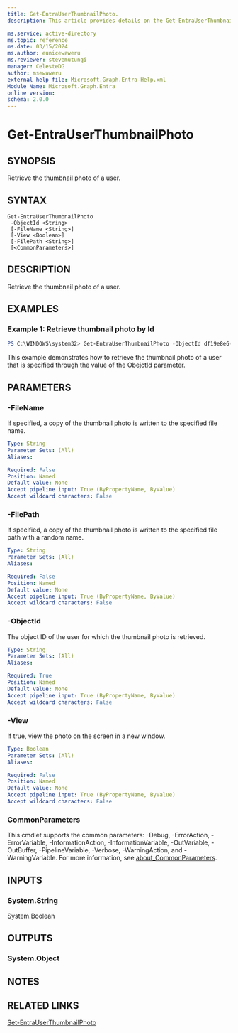```yaml
---
title: Get-EntraUserThumbnailPhoto.
description: This article provides details on the Get-EntraUserThumbnailPhoto command.

ms.service: active-directory
ms.topic: reference
ms.date: 03/15/2024
ms.author: eunicewaweru
ms.reviewer: stevemutungi
manager: CelesteDG
author: msewaweru
external help file: Microsoft.Graph.Entra-Help.xml
Module Name: Microsoft.Graph.Entra
online version:
schema: 2.0.0
---
```


# Get-EntraUserThumbnailPhoto

## SYNOPSIS
Retrieve the thumbnail photo of a user.

## SYNTAX

```
Get-EntraUserThumbnailPhoto 
 -ObjectId <String> 
 [-FileName <String>] 
 [-View <Boolean>] 
 [-FilePath <String>]
 [<CommonParameters>]
```

## DESCRIPTION
Retrieve the thumbnail photo of a user.

## EXAMPLES

### Example 1: Retrieve thumbnail photo by Id
```powershell
PS C:\WINDOWS\system32> Get-EntraUserThumbnailPhoto -ObjectId df19e8e6-2ad7-453e-87f5-037f6529ae16
```

This example demonstrates how to retrieve the thumbnail photo of a user that is specified through the value of the ObejctId parameter.

## PARAMETERS

### -FileName
If specified, a copy of the thumbnail photo is written to the specified file name.

```yaml
Type: String
Parameter Sets: (All)
Aliases:

Required: False
Position: Named
Default value: None
Accept pipeline input: True (ByPropertyName, ByValue)
Accept wildcard characters: False
```

### -FilePath
If specified, a copy of the thumbnail photo is written to the specified file path with a random name.

```yaml
Type: String
Parameter Sets: (All)
Aliases:

Required: False
Position: Named
Default value: None
Accept pipeline input: True (ByPropertyName, ByValue)
Accept wildcard characters: False
```

### -ObjectId
The object ID of the user for which the thumbnail photo is retrieved.

```yaml
Type: String
Parameter Sets: (All)
Aliases:

Required: True
Position: Named
Default value: None
Accept pipeline input: True (ByPropertyName, ByValue)
Accept wildcard characters: False
```

### -View
If true, view the photo on the screen in a new window.

```yaml
Type: Boolean
Parameter Sets: (All)
Aliases:

Required: False
Position: Named
Default value: None
Accept pipeline input: True (ByPropertyName, ByValue)
Accept wildcard characters: False
```

### CommonParameters
This cmdlet supports the common parameters: -Debug, -ErrorAction, -ErrorVariable, -InformationAction, -InformationVariable, -OutVariable, -OutBuffer, -PipelineVariable, -Verbose, -WarningAction, and -WarningVariable. For more information, see [about_CommonParameters](https://go.microsoft.com/fwlink/?LinkID=113216).

## INPUTS

### System.String
System.Boolean

## OUTPUTS

### System.Object
## NOTES

## RELATED LINKS

[Set-EntraUserThumbnailPhoto](Set-EntraUserThumbnailPhoto.md)
